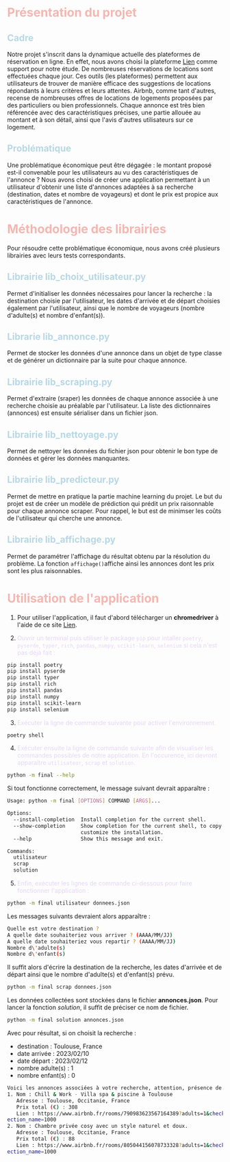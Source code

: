 # <span style="color:#f5b7b1 ">Présentation du projet</span>
## <span style="color:#b7d8e6">Cadre</span>
Notre projet s'inscrit dans la dynamique actuelle des plateformes de réservation en ligne. En effet, nous avons choisi la plateforme [Lien](airbnb.com) comme support pour notre étude. De nombreuses réservations de locations sont effectuées chaque jour. Ces outils (les plateformes) permettent aux utilisateurs de trouver de manière efficace des suggestions de locations répondants à leurs critères et leurs attentes. Airbnb, comme tant d'autres, recense de nombreuses offres de locations de logements proposées par des particuliers ou bien professionnels. Chaque annonce est très bien référencée avec des caractéristiques précises, une partie allouée au montant et à son détail, ainsi que l'avis d'autres utilisateurs sur ce logement.

## <span style="color:#b7d8e6">Problématique</span>
Une problématique économique peut être dégagée : le montant proposé est-il convenable pour les utilisateurs au vu des caractéristiques de l'annonce ? 
Nous avons choisi de créer une application permettant à un utilisateur d'obtenir une liste d'annonces adaptées à sa recherche (destination, dates et nombre de voyageurs) et dont le prix est propice aux caractéristiques de l'annonce. 

# <span style="color:#f5b7b1">Méthodologie des librairies</span>
Pour résoudre cette problématique économique, nous avons créé plusieurs librairies avec leurs tests correspondants.

## <span style="color:#b7d8e6">Librairie **lib_choix_utilisateur.py**</span>
Permet d'initialiser les données nécessaires pour lancer la recherche : la destination choisie par l'utilisateur, les dates d'arrivée et de départ choisies également par l'utilisateur, ainsi que le nombre de voyageurs (nombre d'adulte(s) et nombre d'enfant(s)). 

## <span style="color:#b7d8e6">Librarie **lib_annonce.py**</span>
Permet de stocker les données d'une annonce dans un objet de type classe et de générer un dictionnaire par la suite pour chaque annonce.

## <span style="color:#b7d8e6">Librairie **lib_scraping.py**</span>
Permet d'extraire (sraper) les données de chaque annonce associée à une recherche choisie au préalable par l'utilisateur. La liste des dictionnaires (annonces) est ensuite sérialiser dans un fichier json.

## <span style="color:#b7d8e6">Librairie **lib_nettoyage.py**</span>
Permet de nettoyer les données du fichier json pour obtenir le bon type de données et gérer les données manquantes.

## <span style="color:#b7d8e6">Librairie **lib_predicteur.py**</span>
Permet de mettre en pratique la partie machine learning du projet. Le but du projet est de créer un modèle de prédiction qui prédit un prix raisonnable pour chaque annonce scraper. Pour rappel, le but est de minimser les coûts de l'utilisateur qui cherche une annonce. 

## <span style="color:#b7d8e6">Librairie **lib_affichage.py**</span>
Permet de paramétrer l'affichage du résultat obtenu par la résolution du problème. La fonction `affichage()`affiche ainsi les annonces dont les prix sont les plus raisonnables.

# <span style="color:#f5b7b1">Utilisation de l'application</span>
1. Pour utiliser l'application, il faut d'abord télécharger un **chromedriver** à l'aide de ce site [Lien](https://chromedriver.chromium.org/downloads).

2. <span style="color:#e5d6f3">Ouvrir un terminal puis utiliser le package `pip` pour intaller `poetry`, `pyserde`, `typer`, `rich`, `pandas`, `numpy`, `scikit-learn`, `selenium` si cela n'est pas déjà fait :</span>
```bash
pip install poetry
pip install pyserde
pip install typer
pip install rich
pip install pandas
pip install numpy
pip install scikit-learn
pip install selenium
```

3. <span style="color:#e5d6f3">Exécuter la ligne de commande suivante pour activer l'environnement.</span>
```bash
poetry shell
```

4. <span style="color:#e5d6f3">Exécuter ensuite la ligne de commande suivante afin de visualiser les commandes possibles de notre application. En l'occurence, ici devront apparaître `utilisateur`, `scrap` et `solution`.</span>
```bash
python -m final --help
```
Si tout fonctionne correctement, le message suivant devrait apparaître :
```bash
Usage: python -m final [OPTIONS] COMMAND [ARGS]...

Options:
  --install-completion  Install completion for the current shell.
  --show-completion     Show completion for the current shell, to copy it or
                        customize the installation.
  --help                Show this message and exit.

Commands:
  utilisateur
  scrap
  solution
```

5. <span style="color:#e5d6f3">Enfin, exécuter les lignes de commande ci-dessous pour faire fonctionner l'application :</span>
```bash
python -m final utilisateur donnees.json
```
Les messages suivants devraient alors apparaître :
```bash
Quelle est votre destination ? 
A quelle date souhaiteriez vous arriver ? (AAAA/MM/JJ) 
A quelle date souhaiteriez vous repartir ? (AAAA/MM/JJ)
Nombre d\'adulte(s) 
Nombre d\'enfant(s) 
```
Il suffit alors d'écrire la destination de la recherche, les dates d'arrivée et de départ ainsi que le nombre d'adulte(s) et d'enfant(s) prévu.

```bash
python -m final scrap donnees.json
```
Les données collectées sont stockées dans le fichier **annonces.json**. Pour lancer la fonction *solution*, il suffit de préciser ce nom de fichier.
```bash
python -m final solution annonces.json
```
Avec pour résultat, si on choisit la recherche :  
  - destination : Toulouse, France  
  - date arrivée : 2023/02/10  
  - date départ : 2023/02/12  
  - nombre adulte(s) : 1  
  - nombre enfant(s) : 0  
```bash
Voici les annonces associées à votre recherche, attention, présence de sur-apprentissage :
1. Nom : Chill & Work - Villa spa & piscine à Toulouse
   Adresse : Toulouse, Occitanie, France
   Prix total (€) : 308
   Lien : https://www.airbnb.fr/rooms/790983623567164389?adults=1&check_in=2023-02-10&check_out=2023-02-12&previous_page_s
ection_name=1000 
2. Nom : Chambre privée cosy avec un style naturel et doux.
   Adresse : Toulouse, Occitanie, France
   Prix total (€) : 88
   Lien : https://www.airbnb.fr/rooms/805044156078733328?adults=1&check_in=2023-02-10&check_out=2023-02-12&previous_page_s
ection_name=1000 
```
